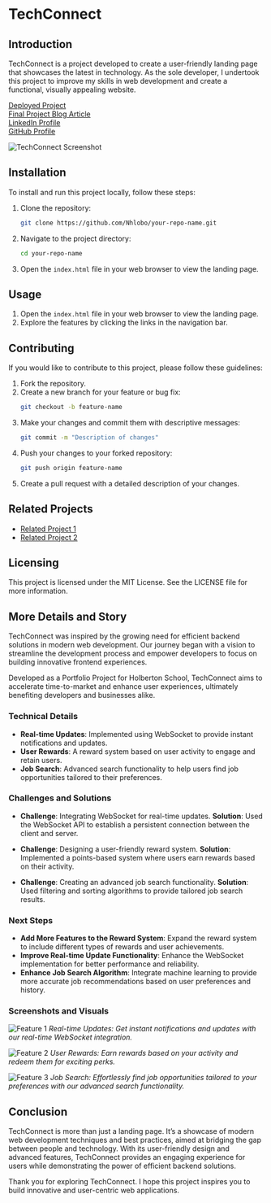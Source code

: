 # TechConnect

## Introduction
TechConnect is a project developed to create a user-friendly landing page that showcases the latest in technology. As the sole developer, I undertook this project to improve my skills in web development and create a functional, visually appealing website.

[Deployed Project](https://nhlobo.github.io/Landing-page/)  
[Final Project Blog Article](#)  
[LinkedIn Profile](https://www.linkedin.com/)  
[GitHub Profile](https://github.com/Nhlobo)

![TechConnect Screenshot](https://i.imgur.com/1nbixUJ.png)

## Installation

To install and run this project locally, follow these steps:

1. Clone the repository:
    ```bash
    git clone https://github.com/Nhlobo/your-repo-name.git
    ```
2. Navigate to the project directory:
    ```bash
    cd your-repo-name
    ```
3. Open the `index.html` file in your web browser to view the landing page.

## Usage

1. Open the `index.html` file in your web browser to view the landing page.
2. Explore the features by clicking the links in the navigation bar.

## Contributing

If you would like to contribute to this project, please follow these guidelines:

1. Fork the repository.
2. Create a new branch for your feature or bug fix:
    ```bash
    git checkout -b feature-name
    ```
3. Make your changes and commit them with descriptive messages:
    ```bash
    git commit -m "Description of changes"
    ```
4. Push your changes to your forked repository:
    ```bash
    git push origin feature-name
    ```
5. Create a pull request with a detailed description of your changes.

## Related Projects

- [Related Project 1](https://github.com/example/project1)
- [Related Project 2](https://github.com/example/project2)

## Licensing

This project is licensed under the MIT License. See the LICENSE file for more information.

## More Details and Story

TechConnect was inspired by the growing need for efficient backend solutions in modern web development. Our journey began with a vision to streamline the development process and empower developers to focus on building innovative frontend experiences.

Developed as a Portfolio Project for Holberton School, TechConnect aims to accelerate time-to-market and enhance user experiences, ultimately benefiting developers and businesses alike.

### Technical Details

- **Real-time Updates**: Implemented using WebSocket to provide instant notifications and updates.
- **User Rewards**: A reward system based on user activity to engage and retain users.
- **Job Search**: Advanced search functionality to help users find job opportunities tailored to their preferences.

### Challenges and Solutions

- **Challenge**: Integrating WebSocket for real-time updates.
  **Solution**: Used the WebSocket API to establish a persistent connection between the client and server.

- **Challenge**: Designing a user-friendly reward system.
  **Solution**: Implemented a points-based system where users earn rewards based on their activity.

- **Challenge**: Creating an advanced job search functionality.
  **Solution**: Used filtering and sorting algorithms to provide tailored job search results.

### Next Steps

- **Add More Features to the Reward System**: Expand the reward system to include different types of rewards and user achievements.
- **Improve Real-time Update Functionality**: Enhance the WebSocket implementation for better performance and reliability.
- **Enhance Job Search Algorithm**: Integrate machine learning to provide more accurate job recommendations based on user preferences and history.

### Screenshots and Visuals

![Feature 1](https://i.imgur.com/1nbixUJ.png)
*Real-time Updates: Get instant notifications and updates with our real-time WebSocket integration.*

![Feature 2](https://i.imgur.com/u2hCcht.jpeg)
*User Rewards: Earn rewards based on your activity and redeem them for exciting perks.*

![Feature 3](https://i.imgur.com/J06fE21.jpeg)
*Job Search: Effortlessly find job opportunities tailored to your preferences with our advanced search functionality.*

## Conclusion

TechConnect is more than just a landing page. It’s a showcase of modern web development techniques and best practices, aimed at bridging the gap between people and technology. With its user-friendly design and advanced features, TechConnect provides an engaging experience for users while demonstrating the power of efficient backend solutions.

Thank you for exploring TechConnect. I hope this project inspires you to build innovative and user-centric web applications.
